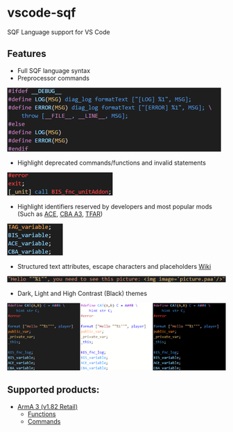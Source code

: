 # vscode-sqf

SQF Language support for VS Code

## Features

* Full SQF language syntax
* Preprocessor commands

![Preprocessor commands](/images/preprocessor.png)

* Highlight deprecated commands/functions and invalid statements

![Highlight deprecated commands/functions and invalid statements](/images/errors.png)

* Highlight identifiers reserved by developers and most popular mods (Such as [ACE](https://github.com/acemod/ACE3), [CBA A3](https://github.com/CBATeam/CBA_A3), [TFAR](https://github.com/michail-nikolaev/task-force-arma-3-radio))

![Highlight identifiers reserved by developers and most popular mods](/images/reserved_identifiers.png)

* Structured text attributes, escape characters and placeholders [Wiki](https://community.bistudio.com/wiki/Structured_Text)

![Structured text attributes, escape characters and placeholders](/images/structured_text.png)

* Dark, Light and High Contrast (Black) themes

![Dark, Light and High Contrast (Black) themes](/images/themes.png)

## Supported products:

* [ArmA 3 (v1.82 Retail)](https://community.bistudio.com/wiki/Category:Arma_3:_Editing)
  * [Functions](https://community.bistudio.com/wiki/Category:Arma_3:_Functions)
  * [Commands](https://community.bistudio.com/wiki/Category:Scripting_Commands_Arma_3)
